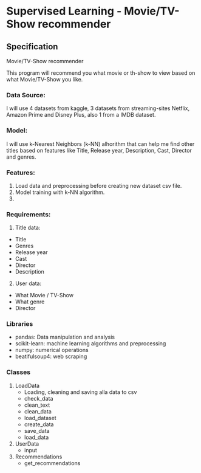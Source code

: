 # Supervised Learning - Movie/TV-Show recommender

## Specification
Movie/TV-Show recommender

This program will recommend you what movie or th-show to view based on what Movie/TV-Show you like.

### Data Source:
I will use 4 datasets from kaggle, 3 datasets from streaming-sites Netflix, Amazon Prime and Disney Plus, also 1 from a IMDB dataset.

### Model:
I will use k-Nearest Neighbors (k-NN) alhorithm that can help me find other titles based on features like Title, Release year, Description, Cast, Director and genres.

### Features:
1.  Load data and preprocessing before creating new dataset csv file.
2.  Model training with k-NN algorithm.
3.  

### Requirements:
1. Title data:
  * Title
  * Genres
  * Release year
  * Cast
  * Director
  * Description
2. User data:
  * What Movie / TV-Show
  * What genre
  * Director

### Libraries
  * pandas: Data manipulation and analysis
  * scikit-learn: machine learning algorithms and preprocessing
  * numpy: numerical operations
  * beatifulsoup4: web scraping
    
### Classes
  1. LoadData
     * Loading, cleaning and saving alla data to csv
     * check_data
     * clean_text
     * clean_data
     * load_dataset
     * create_data
     * save_data
     * load_data
  2. UserData
     * input
  3. Recommendations
     * get_recommendations 


